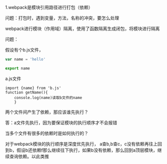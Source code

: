 1.webpack是模块引用路径进行打包（依赖）

问题：打包时，遇到变量，方法，名称的冲突，要怎么处理

webpack进行模块（作用域）隔离，使用了函数隔离生成闭包，将模块进行隔离



问题：

假设有个b.js文件，

```javascript
var name = 'hello'

export name
```



a.js文件

```
import {name} from 'b.js'
function getName(){
	console.log(name)读取b文件的name
	}
```

两个文件间产生了依赖，那应该谁先执行？

答：a文件先执行，因为要保证模块的执行顺序才不会报错



当多个文件有很多的依赖时是如何执行的？

对于webpack模块的执行顺序是深度优先执行，
a查b,b查c，c没有依赖再往上回到b，假设b还依赖f那么继续往下执行，如果b没有依赖，那么回到a顶层模块，继续查询依赖。以此类推